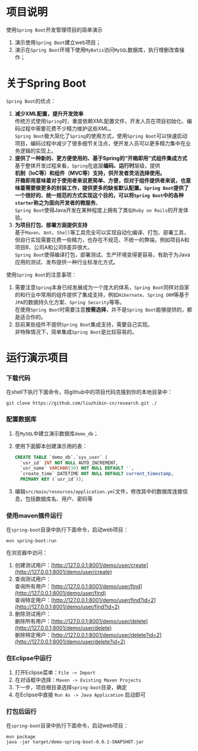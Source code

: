 # 项目说明

使用`Spring Boot`开发管理项目的简单演示

1. 演示使用`Spring Boot`建立web项目；
2. 演示在`Spring Boot`环境下使用`MyBatis`访问`MySQL`数据库，执行增删改查操作；

# 关于Spring Boot

`Spring Boot`的优点：

1. **减少XML配置，提升开发效率** <br />
   传统方式使用`Spring`时，重度依赖XML配置文件，开发人员在项目初始化、编码过程中需要花费不少精力维护这些XML。<br />
   `Spring Boot`极大简化了`Spring`的使用方式，使用`Spring Boot`可以快速启动项目，编码过程中减少了很多细节关注点，使开发人员可以更多精力集中在业务逻辑的实现上。
2. **提供了一种新的、更方便使用的、基于Spring的“开箱即用”式组件集成方式**<br />
   基于整体开发过程来看，`Spring`在底层**编码、运行时**层级，提供**机制（IoC等）**和**组件（MVC等）**支持，供开发者灵活选择使用。<br />
   **开箱即用**意味着对于使用者来说更简单、方便，但对于组件提供者来说，也意味着需要做更多的封装工作，提供更多的缺省默认配置。`Spring Boot`提供了一个很好的、统一规范的方式实现这个目的，可以将`Spring Boot`中的各种`starter`称之为**面向开发者的微服务**。<br />
   `Spring Boot`使得Java开发在某种程度上拥有了类似`Ruby on Rails`的开发体验。
3. **为项目打包、部署方面提供支持** <br />
   基于`Maven`、`Ant`、`Shell`等工具完全可以实现自动化编译、打包、部署工具，但自行实现需要花费一些精力，也存在不规范、不统一的弊端，例如项目A和项目B、公司A和公司B差异很大。<br />
   `Spring Boot`使得编译打包，部署测试、生产环境变得更容易，有助于为Java应用的测试、发布提供一种行业标准化方式。

使用`Spring Boot`的注意事项：

1. 需要注意`Spring`本身已经发展成为一个庞大的体系，`Spring Boot`同样对自家的和行业中常用的组件提供了集成支持，例如`Hibernate`、`Spring ORM`等基于`JPA`的数据持久化方案、`Spring Security`等等。<br />
   在使用`Spring Boot`时需要注意**按需选择**，并不是`Spring Boot`能够提供的，都是适合你的。
2. 目前某些组件不提供`Spring Boot`集成支持，需要自己实现。<br />
   非特殊情况下，简单集成`Spring Boot`是比较容易的。

# 运行演示项目

### 下载代码
在shell下执行下面命令，将github中的项目代码克隆到你的本地目录中：

```shell
git clone https://github.com/liuzhibin-cn/research.git ./
```

### 配置数据库

1. 在`MySQL`中建立演示数据库`demo_db`；
2. 使用下面脚本创建演示用的表：

    ```sql
    CREATE TABLE `demo_db`.`sys_user` (
      `usr_id` INT NOT NULL AUTO_INCREMENT,
      `usr_name` VARCHAR(30) NOT NULL DEFAULT '',
      `create_time` DATETIME NOT NULL DEFAULT current_timestamp,
      PRIMARY KEY (`usr_id`));
    ```
    
3. 编辑`src/main/resources/application.yml`文件，修改其中的数据库连接信息，包括数据库名、用户、密码等

### 使用maven插件运行

在`spring-boot`目录中执行下面命令，启动web项目：
```shell
mvn spring-boot:run
```

在浏览器中访问：

1. 创建测试用户：[http://127.0.0.1:8001/demo/user/create](http://127.0.0.1:8001/demo/user/create) 
2. 查询测试用户：<br />
   查询所有用户：[http://127.0.0.1:8001/demo/user/find](http://127.0.0.1:8001/demo/user/find) <br />
   查询特定用户：[http://127.0.0.1:8001/demo/user/find?id=2](http://127.0.0.1:8001/demo/user/find?id=2) 
3. 删除测试用户：<br />
   删除所有用户：[http://127.0.0.1:8001/demo/user/delete](http://127.0.0.1:8001/demo/user/delete) <br />
   删除特定用户：[http://127.0.0.1:8001/demo/user/delete?id=2](http://127.0.0.1:8001/demo/user/delete?id=2) 
   
### 在Eclipse中运行

1. 打开Eclipse菜单：`File -> Import`
2. 在对话框中选择：`Maven -> Existing Maven Projects`
3. 下一步，项目根目录选择`spring-boot`目录，确定
4. 在Eclipse中直接 `Run As -> Java Application` 启动即可

### 打包后运行

在`spring-boot`目录中执行下面命令，启动web项目：

```shell
mvn package
java -jar target/demo-spring-boot-0.0.1-SNAPSHOT.jar
```
